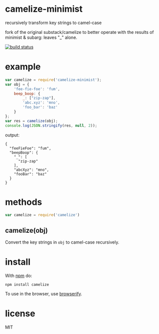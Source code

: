 # camelize-minimist

recursively transform key strings to camel-case

fork of the original substack/camelize to better operate with the results of
minimist & subarg: leaves "\_" alone.

[![build status](https://secure.travis-ci.org/substack/camelize-minimist.png)](http://travis-ci.org/substack/camelize-minimist)

# example

``` js
var camelize = require('camelize-minimist');
var obj = {
    'fee-fie-foe': 'fum',
    beep_boop: {
        _: ["zip-zap"],
        'abc.xyz': 'mno',
        'foo_bar': 'baz'
    }
};
var res = camelize(obj);
console.log(JSON.stringify(res, null, 2));
```

output:

```
{
  "feeFieFoe": "fum",
  "beepBoop": {
    "_": [
      "zip-zap"
    ],
    "abcXyz": "mno",
    "fooBar": "baz"
  }
}

```

# methods

``` js
var camelize = require('camelize')
```

## camelize(obj)

Convert the key strings in `obj` to camel-case recursively.

# install

With [npm](https://npmjs.org) do:

```
npm install camelize
```

To use in the browser, use [browserify](http://browserify.org).

# license

MIT
